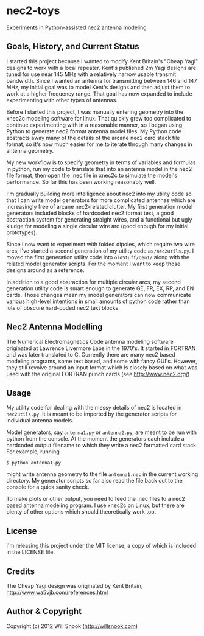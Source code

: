 nec2-toys
=========

Experiments in Python-assisted nec2 antenna modeling


Goals, History, and Current Status
----------------------------------

I started this project because I wanted to modify Kent Britain's "Cheap Yagi"
designs to work with a local repeater. Kent's published 2m Yagi designs are
tuned for use near 145 MHz with a relatively narrow usable transmit bandwidth.
Since I wanted an antenna for transmitting between 146 and 147 MHz, my initial
goal was to model Kent's designs and then adjust them to work at a higher
frequency range. That goal has now expanded to include experimenting with other
types of antennas.

Before I started this project, I was manually entering geometry into the xnec2c
modeling software for linux. That quickly grew too complicated to continue
experimenting with in a reasonable manner, so I began using Python to generate
nec2 format antenna model files. My Python code abstracts away many of the
details of the arcane nec2 card stack file format, so it's now much easier for
me to iterate through many changes in antenna geometry.

My new workflow is to specify geometry in terms of variables and formulas in
python, run my code to translate that into an antenna model in the nec2 file
format, then open the .nec file in xnec2c to simulate the model's performance.
So far this has been working reasonably well.

I'm gradually building more intelligence about nec2 into my utility code so
that I can write model generators for more complicated antennas which are
increasingly free of arcane nec2-related clutter. My first generation model
generators included blocks of hardcoded nec2 format text, a good abstraction
system for generating straight wires, and a functional but ugly kludge
for modeling a single circular wire arc (good enough for my initial
prototypes).

Since I now want to experiment with folded dipoles, which require two wire
arcs, I've started a second generation of my utility code as`/nec2utils.py`. I
moved the first generation utility code into `oldStuff/gen1/` along with the
related model generator scripts. For the moment I want to keep those
designs around as a reference.

In addition to a good abstraction for multiple circular arcs, my second
generation utility code is smart enough to generate GE, FR, EX, RP, and EN
cards. Those changes mean my model generators can now communicate various
high-level intentions in small amounts of python code rather than lots of
obscure hard-coded nec2 text blocks.


Nec2 Antenna Modelling
----------------------

The Numerical Electromagnetics Code antenna modeling software originated at
Lawrence Livermore Labs in the 1970's. It started in FORTRAN and was later
translated to C.  Currently there are many nec2 based modeling programs, some
text based, and some with fancy GUI's. However, they still revolve around an
input format which is closely based on what was used with the original FORTRAN
punch cards (see http://www.nec2.org/)


Usage
-----

My utility code for dealing with the messy details of nec2 is located in
`nec2utils.py`. It is meant to be imported by the generator scripts for
individual antenna models.

Model generators, say `antenna1.py` or `antenna2.py`, are
meant to be run with python from the console. At the moment the generators each
include a hardcoded output filename to which they write a nec2 formatted card
stack. For example, running

`$ python antenna1.py`

might write antenna geometry to the file `antenna1.nec` in the current working
directory. My generator scripts so far also read the file back out to the
console for a quick sanity check.

To make plots or other output, you need to feed the .nec files to a nec2
based antenna modeling program. I use xnec2c on Linux, but there are plenty of
other options which should theoretically work too.


License
-------

I'm releasing this project under the MIT license, a copy of which is included
in the LICENSE file.

Credits
-------

The Cheap Yagi design was originated by Kent Britain, http://www.wa5vjb.com/references.html


Author & Copyright
------------------

Copyright (c) 2012 Will Snook (http://willsnook.com)
